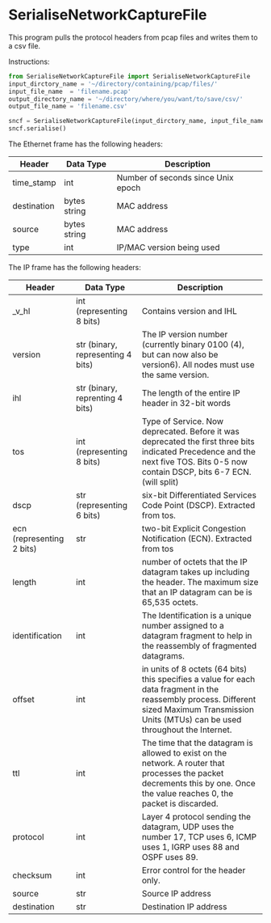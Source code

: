 <h1>SerialiseNetworkCaptureFile</h1>

This program pulls the protocol headers from pcap files and writes them to
a csv file.

Instructions:
```python
from SerialiseNetworkCaptureFile import SerialiseNetworkCaptureFile
input_dirctory_name = '~/directory/containing/pcap/files/'
input_file_name  = 'filename.pcap'
output_directory_name = '~/directory/where/you/want/to/save/csv/'
output_file_name = 'filename.csv'

sncf = SerialiseNetworkCaptureFile(input_dirctory_name, input_file_name, output_directory_name, output_file_name)
sncf.serialise()
```

The Ethernet frame has the following headers:

Header | Data Type | Description
---------- | ---------- | ----------------
time_stamp | int |Number of seconds since Unix epoch
destination | bytes string | MAC address
source | bytes string | MAC address
type | int | IP/MAC version being used

The IP frame has the following headers:

Header | Data Type | Description
---------- | ---------- | ----------------     
_v_hl | int (representing 8 bits) | Contains version and IHL
version | str (binary, representing 4 bits) | The IP version number (currently binary 0100 (4), but can now also be version6). All nodes must use the same version.
ihl | str (binary, reprenting 4 bits) | The length of the entire IP header in 32-bit words
tos | int (representing 8 bits) | Type of Service. Now deprecated. Before it was deprecated the first three bits indicated Precedence and the next five TOS. Bits 0-5 now contain DSCP, bits 6-7 ECN.(will split)
dscp | str (representing 6 bits) | six-bit Differentiated Services Code Point (DSCP). Extracted from tos.
ecn (representing 2 bits) | str | two-bit Explicit Congestion Notification (ECN). Extracted from tos
length | int | number of octets that the IP datagram takes up including the header. The maximum size that an IP datagram can be is 65,535 octets.
identification | int | The Identification is a unique number assigned to a datagram fragment to help in the reassembly of fragmented datagrams.
offset | int | in units of 8 octets (64 bits) this specifies a value for each data fragment in the reassembly process. Different sized Maximum Transmission Units (MTUs) can be used throughout the Internet.
ttl | int | The time that the datagram is allowed to exist on the network. A router that processes the packet decrements this by one. Once the value reaches 0, the packet is discarded.
protocol | int | Layer 4 protocol sending the datagram, UDP uses the number 17, TCP uses 6, ICMP uses 1, IGRP uses 88 and OSPF uses 89.
checksum | int | Error control for the header only.
source | str | Source IP address
destination | str | Destination IP address 